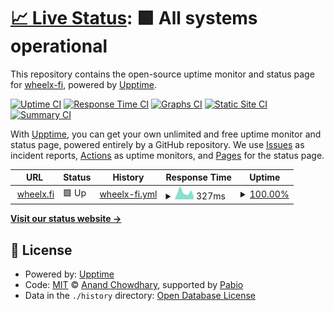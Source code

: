 # [📈 Live Status](https://status.wheelx.fi): <!--live status--> **🟩 All systems operational**

This repository contains the open-source uptime monitor and status page for [wheelx-fi](https://status.wheelx.fi), powered by [Upptime](https://github.com/upptime/upptime).

[![Uptime CI](https://github.com/wheelx-fi/wheelx-status/workflows/Uptime%20CI/badge.svg)](https://github.com/wheelx-fi/wheelx-status/actions?query=workflow%3A%22Uptime+CI%22)
[![Response Time CI](https://github.com/wheelx-fi/wheelx-status/workflows/Response%20Time%20CI/badge.svg)](https://github.com/wheelx-fi/wheelx-status/actions?query=workflow%3A%22Response+Time+CI%22)
[![Graphs CI](https://github.com/wheelx-fi/wheelx-status/workflows/Graphs%20CI/badge.svg)](https://github.com/wheelx-fi/wheelx-status/actions?query=workflow%3A%22Graphs+CI%22)
[![Static Site CI](https://github.com/wheelx-fi/wheelx-status/workflows/Static%20Site%20CI/badge.svg)](https://github.com/wheelx-fi/wheelx-status/actions?query=workflow%3A%22Static+Site+CI%22)
[![Summary CI](https://github.com/wheelx-fi/wheelx-status/workflows/Summary%20CI/badge.svg)](https://github.com/wheelx-fi/wheelx-status/actions?query=workflow%3A%22Summary+CI%22)

With [Upptime](https://upptime.js.org), you can get your own unlimited and free uptime monitor and status page, powered entirely by a GitHub repository. We use [Issues](https://github.com/wheelx-fi/wheelx-status/issues) as incident reports, [Actions](https://github.com/wheelx-fi/wheelx-status/actions) as uptime monitors, and [Pages](https://status.wheelx.fi) for the status page.

<!--start: status pages-->
<!-- This summary is generated by Upptime (https://github.com/upptime/upptime) -->
<!-- Do not edit this manually, your changes will be overwritten -->
<!-- prettier-ignore -->
| URL | Status | History | Response Time | Uptime |
| --- | ------ | ------- | ------------- | ------ |
| <img alt="" src="https://icons.duckduckgo.com/ip3/wheelx.fi.ico" height="13"> [wheelx.fi](https://wheelx.fi) | 🟩 Up | [wheelx-fi.yml](https://github.com/wheelx-fi/wheelx-status/commits/HEAD/history/wheelx-fi.yml) | <details><summary><img alt="Response time graph" src="./graphs/wheelx-fi/response-time-week.png" height="20"> 327ms</summary><br><a href="https://status.wheelx.fi/history/wheelx-fi"><img alt="Response time 338" src="https://img.shields.io/endpoint?url=https%3A%2F%2Fraw.githubusercontent.com%2Fwheelx-fi%2Fwheelx-status%2FHEAD%2Fapi%2Fwheelx-fi%2Fresponse-time.json"></a><br><a href="https://status.wheelx.fi/history/wheelx-fi"><img alt="24-hour response time 121" src="https://img.shields.io/endpoint?url=https%3A%2F%2Fraw.githubusercontent.com%2Fwheelx-fi%2Fwheelx-status%2FHEAD%2Fapi%2Fwheelx-fi%2Fresponse-time-day.json"></a><br><a href="https://status.wheelx.fi/history/wheelx-fi"><img alt="7-day response time 327" src="https://img.shields.io/endpoint?url=https%3A%2F%2Fraw.githubusercontent.com%2Fwheelx-fi%2Fwheelx-status%2FHEAD%2Fapi%2Fwheelx-fi%2Fresponse-time-week.json"></a><br><a href="https://status.wheelx.fi/history/wheelx-fi"><img alt="30-day response time 338" src="https://img.shields.io/endpoint?url=https%3A%2F%2Fraw.githubusercontent.com%2Fwheelx-fi%2Fwheelx-status%2FHEAD%2Fapi%2Fwheelx-fi%2Fresponse-time-month.json"></a><br><a href="https://status.wheelx.fi/history/wheelx-fi"><img alt="1-year response time 338" src="https://img.shields.io/endpoint?url=https%3A%2F%2Fraw.githubusercontent.com%2Fwheelx-fi%2Fwheelx-status%2FHEAD%2Fapi%2Fwheelx-fi%2Fresponse-time-year.json"></a></details> | <details><summary><a href="https://status.wheelx.fi/history/wheelx-fi">100.00%</a></summary><a href="https://status.wheelx.fi/history/wheelx-fi"><img alt="All-time uptime 100.00%" src="https://img.shields.io/endpoint?url=https%3A%2F%2Fraw.githubusercontent.com%2Fwheelx-fi%2Fwheelx-status%2FHEAD%2Fapi%2Fwheelx-fi%2Fuptime.json"></a><br><a href="https://status.wheelx.fi/history/wheelx-fi"><img alt="24-hour uptime 100.00%" src="https://img.shields.io/endpoint?url=https%3A%2F%2Fraw.githubusercontent.com%2Fwheelx-fi%2Fwheelx-status%2FHEAD%2Fapi%2Fwheelx-fi%2Fuptime-day.json"></a><br><a href="https://status.wheelx.fi/history/wheelx-fi"><img alt="7-day uptime 100.00%" src="https://img.shields.io/endpoint?url=https%3A%2F%2Fraw.githubusercontent.com%2Fwheelx-fi%2Fwheelx-status%2FHEAD%2Fapi%2Fwheelx-fi%2Fuptime-week.json"></a><br><a href="https://status.wheelx.fi/history/wheelx-fi"><img alt="30-day uptime 100.00%" src="https://img.shields.io/endpoint?url=https%3A%2F%2Fraw.githubusercontent.com%2Fwheelx-fi%2Fwheelx-status%2FHEAD%2Fapi%2Fwheelx-fi%2Fuptime-month.json"></a><br><a href="https://status.wheelx.fi/history/wheelx-fi"><img alt="1-year uptime 100.00%" src="https://img.shields.io/endpoint?url=https%3A%2F%2Fraw.githubusercontent.com%2Fwheelx-fi%2Fwheelx-status%2FHEAD%2Fapi%2Fwheelx-fi%2Fuptime-year.json"></a></details>

<!--end: status pages-->

[**Visit our status website →**](https://status.wheelx.fi)

## 📄 License

- Powered by: [Upptime](https://github.com/upptime/upptime)
- Code: [MIT](./LICENSE) © [Anand Chowdhary](https://anandchowdhary.com), supported by [Pabio](https://pabio.com)
- Data in the `./history` directory: [Open Database License](https://opendatacommons.org/licenses/odbl/1-0/)

